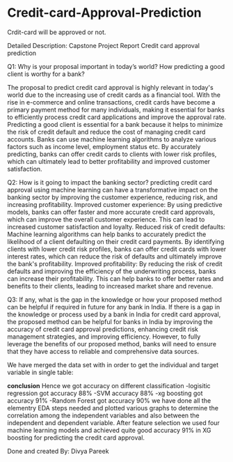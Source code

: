 # Credit-card-Approval-Prediction
Crdit-card will be approved or not. 

Detailed Description:
Capstone Project Report 
Credit card approval prediction 

Q1: Why is your proposal important in today’s world? How predicting a good client is worthy for a bank?   

The proposal to predict credit card approval is highly relevant in today's world due to the increasing use of credit cards as a financial tool. With the rise in e-commerce and online transactions, credit cards have become a primary payment method for many individuals, making it essential for banks to efficiently process credit card applications and improve the approval rate. Predicting a good client is essential for a bank because it helps to minimize the risk of credit default and reduce the cost of managing credit card accounts. Banks can use machine learning algorithms to analyze various factors such as income level, employment status etc. By accurately predicting, banks can offer credit cards to clients with lower risk profiles, which can ultimately lead to better profitability and improved customer satisfaction.

Q2: How is it going to impact the banking sector?
predicting credit card approval using machine learning can have a transformative impact on the banking sector by improving the customer experience, reducing risk, and increasing profitability.
Improved customer experience: By using predictive models, banks can offer faster and more accurate credit card approvals, which can improve the overall customer experience. This can lead to increased customer satisfaction and loyalty.
Reduced risk of credit defaults: Machine learning algorithms can help banks to accurately predict the likelihood of a client defaulting on their credit card payments. By identifying clients with lower credit risk profiles, banks can offer credit cards with lower interest rates, which can reduce the risk of defaults and ultimately improve the bank's profitability.
Improved profitability: By reducing the risk of credit defaults and improving the efficiency of the underwriting process, banks can increase their profitability. This can help banks to offer better rates and benefits to their clients, leading to increased market share and revenue.

Q3: If any, what is the gap in the knowledge or how your proposed method can be helpful if required in future for any bank in India.
If there is a gap in the knowledge or process used by a bank in India for credit card approval, the proposed method can be helpful for banks in India by improving the accuracy of credit card approval predictions, enhancing credit risk management strategies, and improving efficiency. However, to fully leverage the benefits of our proposed method, banks will need to ensure that they have access to reliable and comprehensive data sources.

We have merged the data set with in order to get the individual and target variable in single table: 

**conclusion**
Hence we got accuracy on different classification
-logisitic regression got accuracy 88%
-SVM accuracy 88%
-xg boosting got accuracy 91%
-Random Forest got accuracy 90%
we have done all the elementry EDA steps needed and plotted various graphs to determine the correlation among the independent variables and also between the independent and dependent variable.
After feature selection we used four machine learning models and achieved quite good accuracy 91% in XG boosting for predicting the credit card approval.



Done and created By: 
Divya Pareek
